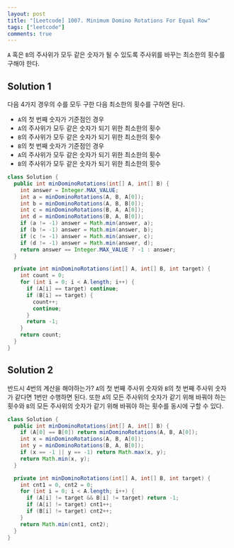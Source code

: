 ```yaml
---
layout: post
title: "[Leetcode] 1007. Minimum Domino Rotations For Equal Row"
tags: ["leetcode"]
comments: true
---
```


`A` 혹은 `B`의 주사위가 모두 같은 숫자가 될 수 있도록 주사위를 바꾸는 최소한의 횟수를 구해야 한다.

## Solution 1

다음 4가지 경우의 수를 모두 구한 다음 최소한의 횟수를 구하면 된다.

- `A`의 첫 번째 숫자가 기준점인 경우
- `A`의 주사위가 모두 같은 숫자가 되기 위한 최소한의 횟수
- `B`의 주사위가 모두 같은 숫자가 되기 위한 최소한의 횟수
- `B`의 첫 번째 숫자가 기준점인 경우
- `A`의 주사위가 모두 같은 숫자가 되기 위한 최소한의 횟수
- `B`의 주사위가 모두 같은 숫자가 되기 위한 최소한의 횟수

```java
class Solution {
  public int minDominoRotations(int[] A, int[] B) {
    int answer = Integer.MAX_VALUE;
    int a = minDominoRotations(A, B, A[0]);
    int b = minDominoRotations(A, B, B[0]);
    int c = minDominoRotations(B, A, A[0]);
    int d = minDominoRotations(B, A, B[0]);
    if (a != -1) answer = Math.min(answer, a);
    if (b != -1) answer = Math.min(answer, b);
    if (c != -1) answer = Math.min(answer, c);
    if (d != -1) answer = Math.min(answer, d);
    return answer == Integer.MAX_VALUE ? -1 : answer;
  }

  private int minDominoRotations(int[] A, int[] B, int target) {
    int count = 0;
    for (int i = 0; i < A.length; i++) {
      if (A[i] == target) continue;
      if (B[i] == target) {
        count++;
        continue;
      }
      return -1;
    }
    return count;
  }
}
```

## Solution 2

반드시 4번의 계산을 해야하는가? `A`의 첫 번째 주사위 숫자와 `B`의 첫 번째 주사위 숫자가 같다면 1번만 수행하면 된다. 또한 `A`의 모든 주사위의 숫자가 같기 위해 바꿔야 하는 횟수와 `B`의 모든 주사위의 숫자가 같기 위해 바꿔야 하는 횟수를 동시에 구할 수 있다.

```java
class Solution {
  public int minDominoRotations(int[] A, int[] B) {
    if (A[0] == B[0]) return minDominoRotations(A, B, A[0]);
    int x = minDominoRotations(A, B, A[0]);
    int y = minDominoRotations(B, A, B[0]);
    if (x == -1 || y == -1) return Math.max(x, y);
    return Math.min(x, y);
  }

  private int minDominoRotations(int[] A, int[] B, int target) {
    int cnt1 = 0, cnt2 = 0;
    for (int i = 0; i < A.length; i++) {
      if (A[i] != target && B[i] != target) return -1;
      if (A[i] != target) cnt1++;
      if (B[i] != target) cnt2++;
    }
    return Math.min(cnt1, cnt2);
  }
}
```
